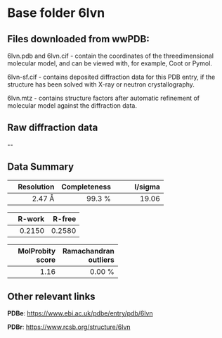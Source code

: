 # Base folder 6lvn

## Files downloaded from wwPDB:

6lvn.pdb and 6lvn.cif - contain the coordinates of the threedimensional molecular model, and can be viewed with, for example, Coot or Pymol.

6lvn-sf.cif - contains deposited diffraction data for this PDB entry, if the structure has been solved with X-ray or neutron crystallography.

6lvn.mtz - contains structure factors after automatic refinement of molecular model against the diffraction data.

## Raw diffraction data

--<br> 

## Data Summary
|   | Resolution | Completeness| I/sigma |
|---|-------------:|----------------:|--------------:|
|   |2.47 Å|99.3  %|<img width=50/>19.06|

|   | **R-work**| **R-free**   
|---|-------------:|----------------:|           
||  0.2150|  0.2580|

|   |**MolProbity<br>score**| **Ramachandran<br>outliers** 
|---|-------------:|----------------:|
||  1.16|  0.00 %|

 

 



## Other relevant links 
**PDBe**:  https://www.ebi.ac.uk/pdbe/entry/pdb/6lvn
 
**PDBr**: https://www.rcsb.org/structure/6lvn 

